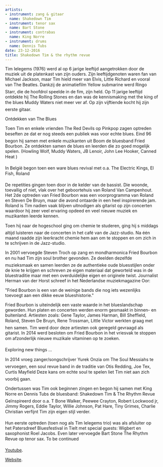 ```yaml
---
artists:
- instrument: zang & gitaar
  name: Shakedown Tim
- instrument: tenor sax
  name: Bart Stone
- instrument: contrabas
  name: King Norre
- instrument: drums
  name: Dennis Tubs
date: 23-12-2016
title: Shakedown Tim & the rhythm revue
---
```

Tim Ielegems (1976) werd al op 6 jarige leeftijd aangetrokken door de muziek uit de platenkast van zijn ouders. Zijn 
leeftijdgenoten waren fan van Michael Jackson, maar Tim hield meer van Elvis, Little Richard en vooral van The 
Beatles. Dankzij de animatiefilm Yellow submarine werd Ringo Starr, die de hoofdrol speelde in de fim, zijn held. Op 
11 jarige leeftijd ontdekte hij The Rolling Stones en dan was de kennismaking met the king of the blues 
Muddy Waters niet meer ver af. Op zijn vijftiende kocht hij zijn eerste gitaar. 

Ontdekken van The Blues 

Toen Tim en enkele vrienden The Red Devils op Pinkpop zagen optreden beseften ze dat er nog steeds een publiek was 
voor echte blues. Eind 96 begon hij samen met enkele muzikanten uit Boom de bluesband Fried Bourbon. Ze ontdekten 
samen de blues en leerden die zo goed mogelijk spelen. (Howling Wolf, Muddy Waters, JB Lenoir, John Lee Hooker, 
Canned Heat ) 

In België begon toen een ware blues revival met o.a. The Electric Kings, El Fish, Roland 

De repetities gingen toen door in de kelder van de bassist. Die woonde, toevallig of niet, vlak over het geboortehuis 
van Roland Van Campenhout. Het 2de optreden van Fried Bourbon was een voorprogramma van Roland en Steven De Bruyn, maar 
die avond ontaarde in een heel inspirerende jam. Roland is Tim nadien vaak blijven uitnodigen als gitarist op zijn 
concerten waardoor hij zeer veel ervaring opdeed en veel nieuwe muziek en muzikanten leerde kennen. 

Toen hij naar de hogeschool ging om chemie te studeren, ging hij s middags altijd luisteren naar de concerten in het 
café van de Jazz-studio. Na één maand raadde zijn leerkracht chemie hem aan om te stoppen en om zich in te schrijven in 
de Jazz-studio. 

In 2001 vervoegde Steven Troch op zang en mondharmonica Fried Bourbon en nu had Tim zijn soul brother gevonden. Ze deelden 
dezelfde muzieksmaak en samen leerden ze de authentieke oude bluesstijlen onder de knie te krijgen en schreven ze eigen materiaal 
dat geworteld was in de bluestraditie maar met een overduidelijke eigen en originele twist. Journalist Herman van der Horst 
schreef in het Nederlandse muziekmagazine Oor: 

"Fried Bourbon is een van de weinige bands die nog iets wezenlijks toevoegt aan een dikke eeuw blueshistorie." 

Fried Bourbon is uiteindelijk een vaste waarde in het blueslandschap geworden. Hun platen en concerten werden enorm gesmaakt in 
binnen- en buitenland. Artiesten zoals: Gene Taylor, James Harman, Bill Sheffield, Roland, Steven De Bruyn, Rene Trossman, Little 
Victor werkten graag met hen samen. Tim werd door deze artiesten ook geregeld gevraagd als gitarist. In 2014 werd besloten om Fried 
Bourbon in het vriesvak te stoppen om afzonderlijk nieuwe muzikale vitaminen op te zoeken. 

Exploring new things ... 

In 2014 vroeg zanger/songschrijver Yurek Onzia om The Soul Messiahs te vervoegen, een soul revue band in de traditie van Otis 
Redding, Joe Tex, Curtis Mayfield Deze kans om echte soul te spelen liet Tim niet aan zich voorbij gaan. 

Ondertussen was Tim ook beginnen zingen en begon hij samen met King Norre en Dennis Tubs de bluesband: Shakedown Tim & The Rhythm 
Revue Geïnspireerd door o.a. T Bone Walker, Peewee Crayton, Robert Lockwood jr, Jimmy Rogers, Eddie Taylor, Willie Johnson, Pat Hare, 
Tiny Grimes, Charlie Christian verfijnt Tim zijn eigen stijl verder. 

Hun eerste optreden (toen nog als Tim Ielegems trio) was als afsluiter op het Patersdreef Bluesfestival in Tielt met special guests: Wigbert 
en saxophonist Roel Jacobs. Even later vervoegde Bart Stone The Rhythm Revue op tenor sax. To be continued 

[Youtube](https://www.youtube.com/watch?v=AeciND8p_0k). 

[Website](http://shakedowntim.be/).